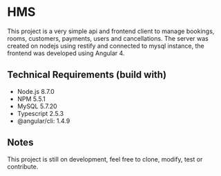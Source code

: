 # HMS

This project is a very simple api and frontend client to manage bookings, rooms, customers, payments, users and cancellations. The server was created on nodejs using restify and connected to mysql instance, the frontend was developed using Angular 4.

## Technical Requirements (build with)

* Node.js 8.7.0
* NPM 5.5.1
* MySQL 5.7.20
* Typescript 2.5.3
* @angular/cli: 1.4.9

## Notes

This project is still on development, feel free to clone, modify, test or contribute.

